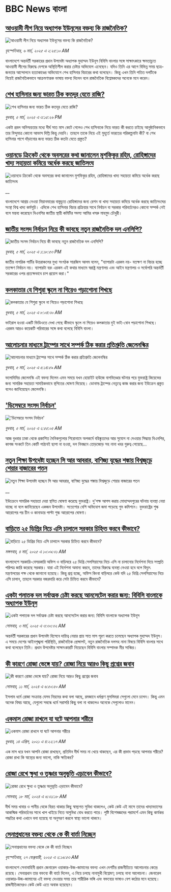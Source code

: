 # BBC News বাংলা## [আওয়ামী লীগ নিয়ে অধ্যাপক ইউনূসের বক্তব্য কি রাজনৈতিক?](https://www.bbc.com/bengali/articles/c99n49pvznko?at_campaign=githubrss)![আওয়ামী লীগ নিয়ে অধ্যাপক ইউনূসের বক্তব্য কি রাজনৈতিক?](https://ichef.bbci.co.uk/ace/standard/240/cpsprodpb/5606/live/fb940910-f9e3-11ef-896e-d7e7fb1719a4.jpg)_বৃহস্পতিবার, ৬ মার্চ, ২০২৫ এ ২:২৫:১০ AM_বাংলাদেশে অন্তর্বর্তী সরকারের প্রধান উপদেষ্টা অধ্যাপক মুহাম্মদ ইউনূস বিবিসি বাংলার সঙ্গে সাক্ষাৎকারে ক্ষমতাচ্যুত আওয়ামী লীগের বিরুদ্ধে দেশকে অস্থিতিশীল করার চেষ্টার অভিযোগ এনেছেন। যদিও তিনি এর আগে বিভিন্ন সময় ছাত্র-জনতার আন্দোলনে হত্যাকাণ্ডের অভিযোগে শেখ হাসিনার বিচারের কথা বলেছেন। কিন্তু এখন তিনি পতিত দলটিকে নিয়েই রাজনৈতিকভাবে আক্রমণাত্মক ভাষায় বক্তব্য দিলেন বলে রাজনৈতিক বিশ্লেষকদের অনেকে মনে করেন।## [শেখ হাসিনার জন্য ভারত ঠিক কতদূর যেতে রাজি?](https://www.bbc.com/bengali/articles/cm2jzgjl94yo?at_campaign=githubrss)![শেখ হাসিনার জন্য ভারত ঠিক কতদূর যেতে রাজি?](https://ichef.bbci.co.uk/ace/standard/240/cpsprodpb/5b17/live/d847a7f0-f9bb-11ef-bed1-9da6d7f95712.jpg)_বুধবার, ৫ মার্চ, ২০২৫ এ ৩:১৫:২৬ PM_একটা প্রবল অনিশ্চয়তার মধ্যে দীর্ঘ সাত মাস কেটে গেলেও শেখ হাসিনাকে নিয়ে ভারত কী করতে চাইছে আনুষ্ঠানিকভাবে তার বিন্দুমাত্র কোনো আভাস দিল্লি কিন্তু দেয়নি। তাহলে তাকে নিয়ে এই মুহূর্তে ভারতের পরিকল্পনাটা কী? বা শেখ হাসিনার পাশে দাঁড়ানোর জন্য ভারত ঠিক কতটা যেতে প্রস্তুত?## [ওয়ানডে ক্রিকেট থেকে অবসরের কথা জানালেন মুশফিকুর রহিম, রোহিঙ্গাদের খাদ্য সহায়তা কমিয়ে অর্ধেক করছে জাতিসংঘ](https://www.bbc.co.uk/bengali/live/ce8m3pd60x7t?at_campaign=githubrss)![ওয়ানডে ক্রিকেট থেকে অবসরের কথা জানালেন মুশফিকুর রহিম, রোহিঙ্গাদের খাদ্য সহায়তা কমিয়ে অর্ধেক করছে জাতিসংঘ](https://ichef.bbci.co.uk/ace/standard/240/cpsprodpb/6dbd/live/97ed1d10-f9e9-11ef-896e-d7e7fb1719a4.png)__বাংলাদেশে আশ্রয় নেওয়া মিয়ানমারের বাস্তুচ্যূত রোহিঙ্গাদের জন্য রেশন বা খাদ্য সহায়তা কমিয়ে অর্ধেক করছে জাতিসংঘের সংস্থা বিশ্ব খাদ্য কর্মসূচি। এদিকে শেখ হাসিনার বিচার প্রক্রিয়ার সাথে নির্বাচন বা সরকার পরিবর্তনেরও কোনো সম্পর্ক নেই বলে মন্তব্য করেছেন বিএনপির জাতীয় স্থায়ী কমিটির সদস্য আমির খসরু মাহমুদ চৌধুরী।## [জাতীয় সংসদ নির্বাচন নিয়ে কী ভাবছে নতুন রাজনৈতিক দল এনসিপি?](https://www.bbc.com/bengali/articles/cp8l2pwyy0jo?at_campaign=githubrss)![জাতীয় সংসদ নির্বাচন নিয়ে কী ভাবছে নতুন রাজনৈতিক দল এনসিপি?](https://ichef.bbci.co.uk/ace/standard/240/cpsprodpb/c9df/live/c5e69c90-f98b-11ef-a2f8-a75ed602e363.jpg)_বুধবার, ৫ মার্চ, ২০২৫ এ ১:১৮:৫৩ PM_জাতীয় নাগরিক পার্টির উত্তরাঞ্চলের মুখ্য সংগঠক সারজিস আলম বলেন, "ব্যাপারটা এরকম নয়- যতক্ষণ না বিচার হচ্ছে ততক্ষণ নির্বাচন নয়। ব্যাপারটা বরং এরকম এই কথার মাধ্যমে স্বরাষ্ট্র মন্ত্রণালয় এবং আইন মন্ত্রণালয় ও সর্বোপরি অন্তর্বর্তী সরকারের ওপর প্রত্যক্ষভাবে চাপ প্রয়োগ করা।"## [কলকাতার যে শিশুরা স্কুলে না গিয়েও পড়াশোনা শিখছে](https://www.bbc.com/bengali/articles/c0q184n810yo?at_campaign=githubrss)![কলকাতার যে শিশুরা স্কুলে না গিয়েও পড়াশোনা শিখছে](https://ichef.bbci.co.uk/ace/standard/240/cpsprodpb/c6ff/live/c1d872b0-f95c-11ef-896e-d7e7fb1719a4.jpg)_বুধবার, ৫ মার্চ, ২০২৫ এ ৮:০৪:৩০ AM_ভাইরাল হওয়া একটি ভিডিওতে দেখা গেছে কীভাবে স্কুলে না গিয়েও কলকাতার দুই ভাই-বোন পড়াশোনা শিখছে। এরকম আরও কয়েকটি পরিবারের সঙ্গে কথা বলেছে বিবিসি বাংলা।## [আলোচনার মাধ্যমে ট্রাম্পের সাথে সম্পর্ক ঠিক করার প্রতিশ্রুতি জেলেনস্কির](https://www.bbc.com/bengali/articles/c99n4j2zl3do?at_campaign=githubrss)![আলোচনার মাধ্যমে ট্রাম্পের সাথে সম্পর্ক ঠিক করার প্রতিশ্রুতি জেলেনস্কির](https://ichef.bbci.co.uk/ace/standard/240/cpsprodpb/46ca/live/1105c960-f970-11ef-9e61-71ee71f26eb1.jpg)_বুধবার, ৫ মার্চ, ২০২৫ এ ৫:১৪:৫৯ AM_ভলোদিমির জেলেনস্কি এই বক্তব্য দিলেন এমন সময়ে যখন হোয়াইট হাউজে বাগবিতণ্ডার ঘটনার পরে যুক্তরাষ্ট্র কিয়েভের জন্য সামরিক সহায়তা সাময়িকভাবে স্থগিতের ঘোষণা দিয়েছে। ডোনাল্ড ট্রাম্পের নেতৃত্বে কাজ করার জন্য ইউক্রেন প্রস্তুত বলেও জানিয়েছেন জেলেনস্কি।## ['ডিসেম্বরে সংসদ নির্বাচন'](https://www.bbc.com/bengali/articles/c1mnz7v7mgzo?at_campaign=githubrss)!['ডিসেম্বরে সংসদ নির্বাচন'](https://ichef.bbci.co.uk/ace/standard/240/cpsprodpb/57cd/live/ebd175f0-f969-11ef-896e-d7e7fb1719a4.jpg)_বুধবার, ৫ মার্চ, ২০২৫ এ ২:৫৫:০৫ AM_আজ বুধবার ঢাকা থেকে প্রকাশিত দৈনিকগুলোর শিরোনামে অপকর্মে বহিষ্কৃতদের আর সুযোগ না দেওয়ার সিদ্ধান্ত বিএনপির, কাগজ সংকটে তিন কোটি পাঠ্যবই ছাপা না হওয়া, দল নিবন্ধনে তোড়জোড় সহ নানা খবর গুরুত্ব পেয়েছে…## [নতুন শিক্ষা উপদেষ্টা হচ্ছেন সি আর আবরার, বাণিজ্য যুদ্ধের শঙ্কায় বিশ্বজুড়ে শেয়ার বাজারের পতন](https://www.bbc.co.uk/bengali/live/cqjdqzg4yk7t?at_campaign=githubrss)![নতুন শিক্ষা উপদেষ্টা হচ্ছেন সি আর আবরার, বাণিজ্য যুদ্ধের শঙ্কায় বিশ্বজুড়ে শেয়ার বাজারের পতন](https://ichef.bbci.co.uk/ace/standard/240/cpsprodpb/ae68/live/d3161bb0-f8e7-11ef-896e-d7e7fb1719a4.jpg)__ইউক্রেনে সামরিক সহায়তা দেয়া স্থগিত ঘোষণা করেছে যুক্তরাষ্ট্র। দু'পক্ষ আপস করায় মোহাম্মদপুরের ঘটনায় ব্যবস্থা নেয়া যাচ্ছে না বলে জানিয়েছেন একজন উপদেষ্টা। সতেশোর বেশি অভিযোগ জমা পড়েছে গুম কমিশনে। যুক্তরাষ্ট্রের শুল্ক আরোপের পর চীন ও কানাডার পাল্টা শুল্ক আরোপের ঘোষণা।## [বাড়িতে ২৫ ডিগ্রির নিচে এসি চালালে সরকার চিহ্নিত করবে কীভাবে?](https://www.bbc.com/bengali/articles/c3vwdl4nvnwo?at_campaign=githubrss)![বাড়িতে ২৫ ডিগ্রির নিচে এসি চালালে সরকার চিহ্নিত করবে কীভাবে?](https://ichef.bbci.co.uk/ace/standard/240/cpsprodpb/05ff/live/b408f570-f8c0-11ef-896e-d7e7fb1719a4.jpg)_মঙ্গলবার, ৪ মার্চ, ২০২৫ এ ১০:০৯:৩১ AM_বাংলাদেশে সরকারি-বেসরকারি অফিস ও বাড়িঘরে ২৫ ডিগ্রি সেলসিয়াসের নিচে এসি না চালানোর নির্দেশনা দিয়ে সম্প্রতি পরিপত্র জারি করেছে সরকার। যারা এই নির্দেশনা অমান্য করবে, তাদের বিরুদ্ধে ব্যবস্থা নেওয়া হবে বলে বিদ্যুৎ মন্ত্রণালয়ের পক্ষ থেকে জানানো হয়েছে। কিন্তু প্রশ্ন হচ্ছে, অফিস কিংবা বাড়িঘরে কেউ যদি ২৫ ডিগ্রি সেলসিয়াসের নিচে এসি চালান, তাহলে সরকার নজরদারি করে সেটা চিহ্নিত করবে কীভাবে?## [একটা পলাতক দল সর্বাত্মক চেষ্টা করছে আনসেটেল করার জন্য:  বিবিসি বাংলাকে অধ্যাপক ইউনূস ](https://www.bbc.com/bengali/articles/cn4yy9gr8dlo?at_campaign=githubrss)![একটা পলাতক দল সর্বাত্মক চেষ্টা করছে আনসেটেল করার জন্য:  বিবিসি বাংলাকে অধ্যাপক ইউনূস ](https://ichef.bbci.co.uk/ace/standard/240/cpsprodpb/62c1/live/00c95a20-f5bb-11ef-896e-d7e7fb1719a4.jpg)_সোমবার, ৩ মার্চ, ২০২৫ এ ৩:৩০:৩২ AM_অন্তর্বর্তী সরকারের প্রধান উপদেষ্টা হিসেবে দায়িত্ব নেয়ার প্রায় সাত মাস পূরণ করতে চলেছেন অধ্যাপক মুহাম্মদ ইউনূস। এ সময়ে দেশের আইনশৃঙ্খলা পরিস্থিতি, রাজনৈতিক প্রেক্ষাপট, নতুন রাজনৈতিক দলসহ নানা বিষয়ে বিবিসি বাংলার সাথে কথা বলেছেন তিনি। প্রধান উপদেষ্টার সাক্ষাৎকারটি নিয়েছেন বিবিসি বাংলার সম্পাদক মীর সাব্বির।## [কী কারণে রোজা ভেঙ্গে যায়? রোজা নিয়ে আরও কিছু প্রশ্নের জবাব](https://www.bbc.com/bengali/articles/czrzdj2y03lo?at_campaign=githubrss)![কী কারণে রোজা ভেঙ্গে যায়? রোজা নিয়ে আরও কিছু প্রশ্নের জবাব](https://ichef.bbci.co.uk/ace/standard/240/cpsprodpb/c195/live/fc7a2c10-dc7a-11ee-8f28-259790e80bba.jpg)_সোমবার, ১১ মার্চ, ২০২৪ এ ৬:৫০:৫০ AM_ইসলাম ধর্মে রোজা সংক্রান্ত যেসব নিয়মের কথা বলা আছে, রমজানে ধর্মপ্রাণ মুসলিমরা সেগুলো মেনে চলেন। কিন্তু এমন অনেক বিষয় আছে, যেগুলো সম্বন্ধে ধর্মে সরাসরি কিছু বলা না থাকলেও অনেকে সেগুলোও মানেন।## [একমাস রোজা রাখলে যা ঘটে আপনার শরীরে](https://www.bbc.com/bengali/news-44111398?at_campaign=githubrss)![একমাস রোজা রাখলে যা ঘটে আপনার শরীরে](https://ichef.bbci.co.uk/ace/standard/240/cpsprodpb/CA0A/production/_106822715_gettyimages-541284296.jpg)_বুধবার, ১৪ এপ্রিল, ২০২১ এ ৪:২২:১৭ AM_এক মাস ধরে যখন আপনি রোজা রাখছেন, প্রতিদিন দীর্ঘ সময় না খেয়ে থাকছেন, এর কী প্রভাব পড়ছে আপনার শরীরে? রোজা রাখা কি স্বাস্থ্যের জন্য ভালো, নাকি ক্ষতিকর?## [রোজা রেখে ক্ষুধা ও তৃষ্ণার অনুভূতি এড়াবেন কীভাবে? ](https://www.bbc.com/bengali/articles/cz4z9z0v375o?at_campaign=githubrss)![রোজা রেখে ক্ষুধা ও তৃষ্ণার অনুভূতি এড়াবেন কীভাবে? ](https://ichef.bbci.co.uk/ace/standard/240/cpsprodpb/b11a/live/74c16160-e050-11ee-9410-0f893255c2a0.jpg)_সোমবার, ১৮ মার্চ, ২০২৪ এ ৬:৩১:১৮ AM_দীর্ঘ সময় খাবার ও পানীয় থেকে বিরত থাকার কিছু স্বাস্থ্যগত সুবিধা থাকলেও, কেউ কেউ এই মাসে তাদের খাদ্যাভ্যাসের আকস্মিক পরিবর্তনের সাথে খাপ খাইয়ে নিতে অসুবিধা বোধ করতে পারে। পুষ্টি বিশেষজ্ঞদের পরামর্শে এমন কিছু কার্যকর পদ্ধতির কথা এখানে বলা হয়েছে যা অনুসরণ করলে স্বাস্থ্য ভালো থাকবে।## [সেনাপ্রধানের বক্তব্য থেকে কে কী বার্তা নিচ্ছেন](https://www.bbc.com/bengali/articles/cx2rmvxz2d8o?at_campaign=githubrss)![সেনাপ্রধানের বক্তব্য থেকে কে কী বার্তা নিচ্ছেন](https://ichef.bbci.co.uk/ace/standard/240/cpsprodpb/86f9/live/ca3a6c50-f467-11ef-aeb3-bb556fdec0fe.png)_বৃহস্পতিবার, ২৭ ফেব্রুয়ারী, ২০২৫ এ ২:১৬:৫৩ AM_বাংলাদেশে সেনাবাহিনী প্রধান জেনারেল ওয়াকার-উজ-জামানের বক্তব্য এখন দেশটির রাজনীতিতে আলোচনার কেন্দ্রে রয়েছে। সেনাপ্রধান তার বক্তব্যে কী বার্তা দিলেন, এ নিয়ে চলছে নানামুখী বিশ্লেষণ; চলছে নানা আলোচনা। জেনারেল ওয়াকার-উজ-জামানের এই বক্তব্য দেওয়ার সময় তার শারীরিক ভঙ্গি এবং বক্তব্যের ভাষাও বেশ কঠোর মনে হয়েছে। রাজনীতিকদেরও কেউ কেউ এতে  অবাক হয়েছেন।